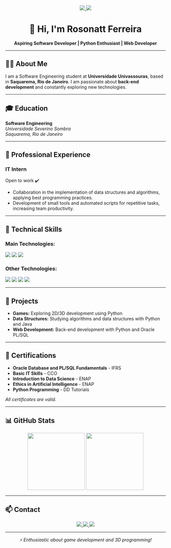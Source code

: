 <div align="center">

<a href="https://linkedin.com/in/rosonatt-ferreira-1b6a371b0" target="_blank">
<img src="https://img.shields.io/badge/LinkedIn-0077B5?style=for-the-badge&logo=linkedin&logoColor=white"/>
</a>
<a href="https://www.instagram.com/roh2tyf/" target="_blank">
<img src="https://img.shields.io/badge/Instagram-E4405F?style=for-the-badge&logo=instagram&logoColor=white"/>
</a>

# 👋 Hi, I'm **Rosonatt Ferreira**

**Aspiring Software Developer | Python Enthusiast | Web Developer**

</div>

---

## 👨‍💻 About Me
I am a Software Engineering student at **Universidade Univassouras**, based in **Saquarema, Rio de Janeiro**. I am passionate about **back-end development** and constantly exploring new technologies.

---

## 🎓 Education
**Software Engineering**  
*Universidade Severino Sombra*  
_Saquarema, Rio de Janeiro_

---

## 💼 Professional Experience
### IT Intern  
Open to work ✔️

- Collaboration in the implementation of data structures and algorithms, applying best programming practices.
- Development of small tools and automated scripts for repetitive tasks, increasing team productivity.

---

## 🚀 Technical Skills

### Main Technologies:
<div>
<img src="https://img.shields.io/badge/Python-3776AB?style=for-the-badge&logo=python&logoColor=white"/>
<img src="https://img.shields.io/badge/Oracle-F80000?style=for-the-badge&logo=oracle&logoColor=white"/>
<img src="https://img.shields.io/badge/PL%2FSQL-00599C?style=for-the-badge&logo=sql&logoColor=white"/>
</div>

### Other Technologies:
<div>
<img src="https://img.shields.io/badge/HTML5-E34F26?style=for-the-badge&logo=html5&logoColor=white"/>
<img src="https://img.shields.io/badge/CSS3-1572B6?style=for-the-badge&logo=css3&logoColor=white"/>
<img src="https://img.shields.io/badge/JavaScript-323330?style=for-the-badge&logo=javascript&logoColor=F7DF1E"/>
<img src="https://img.shields.io/badge/GitHub-181717?style=for-the-badge&logo=github&logoColor=white"/>
</div>

---

## 🌱 Projects
- **Games:** Exploring 2D/3D development using Python  
- **Data Structures:** Studying algorithms and data structures with Python and Java  
- **Web Development:** Back-end development with Python and Oracle PL/SQL

---

## 📜 Certifications
- **Oracle Database and PL/SQL Fundamentals** - IFRS  
- **Basic IT Skills** - CCO  
- **Introduction to Data Science** - ENAP  
- **Ethics in Artificial Intelligence** - ENAP  
- **Python Programming** - DD Tutorials  

*All certificates are valid.*

---

## 📊 GitHub Stats
<div align="center">

<img height="180em" src="https://github-readme-stats.vercel.app/api?username=Rosonatt&show_icons=true&theme=dark&include_all_commits=true&count_private=true"/>
<img height="180em" src="https://github-readme-stats.vercel.app/api/top-langs/?username=Rosonatt&layout=compact&langs_count=7&theme=dark"/>

</div>

---

## 📫 Contact
<div align="center">

<a href="https://linkedin.com/in/rosonatt-ferreira-1b6a371b0" target="_blank">
<img src="https://img.shields.io/badge/LinkedIn-0077B5?style=for-the-badge&logo=linkedin&logoColor=white"/>
</a>

<a href="mailto:h2oroso@gmail.com">
<img src="https://img.shields.io/badge/Gmail-D14836?style=for-the-badge&logo=gmail&logoColor=white"/>
</a>

<a href="https://www.instagram.com/roh2tyf/" target="_blank">
<img src="https://img.shields.io/badge/Instagram-E4405F?style=for-the-badge&logo=instagram&logoColor=white"/>
</a>

</div>

---

<div align="center">

*⚡ Enthusiastic about game development and 3D programming!*

</div>

